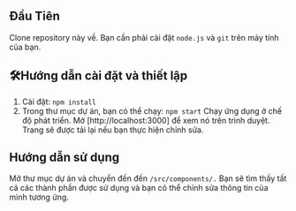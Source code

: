 ## Đầu Tiên
Clone repository này về. Bạn cần phải cài đặt `node.js` và `git` trên máy tính của bạn.

## 🛠Hướng dẫn cài đặt và thiết lập
1. Cài đặt: `npm install`
2. Trong thư mục dự án, bạn có thể chạy: `npm start`
 Chạy ứng dụng ở chế độ phát triển.
 Mở [http://localhost:3000] để xem nó trên trình duyệt.
 Trang sẽ được tải lại nếu bạn thực hiện chỉnh sửa.

## Hướng dẫn sử dụng
 Mở thư mục dự án và chuyển đến đến `/src/components/.`
 Bạn sẽ tìm thấy tất cả các thành phần được sử dụng và bạn có thể chỉnh sửa thông tin của mình tương ứng.